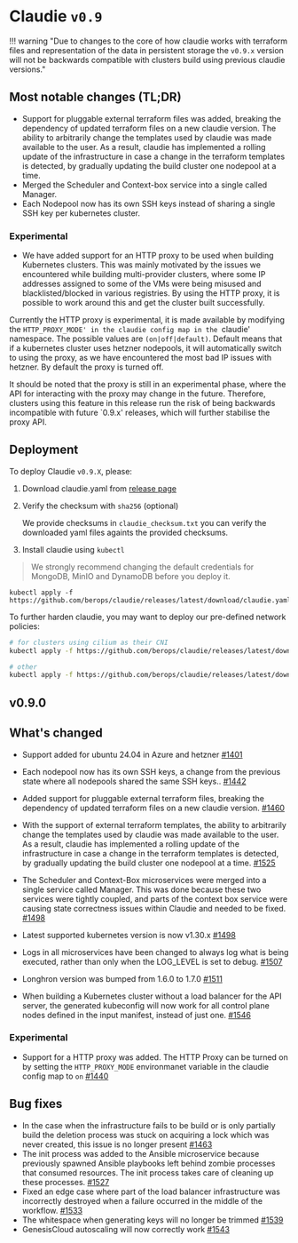 # Claudie `v0.9`

!!! warning "Due to changes to the core of how claudie works with terraform files and representation of the data in persistent storage the `v0.9.x` version will not be backwards compatible with clusters build using previous claudie versions."

## Most notable changes (TL;DR)

- Support for pluggable external terraform files was added, breaking the dependency of updated terraform files on a new claudie version. The ability to arbitrarily change the templates used by claudie was made available to the user. As a result, claudie has implemented a rolling update of the infrastructure in case a change in the terraform templates is detected, by gradually updating the build cluster one nodepool at a time. 
- Merged the Scheduler and Context-box service into a single called Manager.
- Each Nodepool now has its own SSH keys instead of sharing a single SSH key per kubernetes cluster.

### Experimental
- We have added support for an HTTP proxy to be used when building Kubernetes clusters. This was mainly motivated by the issues we encountered while building multi-provider clusters, where some IP addresses assigned to some of the VMs were being misused and blacklisted/blocked in various registries. By using the HTTP proxy, it is possible to work around this and get the cluster built successfully.

Currently the HTTP proxy is experimental, it is made available by modifying the `HTTP_PROXY_MODE' in the claudie config map in the `claudie' namespace. The possible values are `(on|off|default)`. Default means that if a kubernetes cluster uses hetzner nodepools, it will automatically switch to using the proxy, as we have encountered the most bad IP issues with hetzner. By default the proxy is turned off.

It should be noted that the proxy is still in an experimental phase, where the API for interacting with the proxy may change in the future. Therefore, clusters using this feature in this release run the risk of being backwards incompatible with future `0.9.x' releases, which will further stabilise the proxy API.

## Deployment

To deploy Claudie `v0.9.X`, please:

1. Download claudie.yaml from [release page](https://github.com/berops/claudie/releases)

2. Verify the checksum with `sha256` (optional)

   We provide checksums in `claudie_checksum.txt` you can verify the downloaded yaml files againts the provided checksums.

3. Install claudie using `kubectl`

> We strongly recommend changing the default credentials for MongoDB, MinIO and DynamoDB before you deploy it.

```
kubectl apply -f https://github.com/berops/claudie/releases/latest/download/claudie.yaml
```

To further harden claudie, you may want to deploy our pre-defined network policies:
   ```bash
   # for clusters using cilium as their CNI
   kubectl apply -f https://github.com/berops/claudie/releases/latest/download/network-policy-cilium.yaml
   ```
   ```bash
   # other
   kubectl apply -f https://github.com/berops/claudie/releases/latest/download/network-policy.yaml
   ```


## v0.9.0


## What's changed
- Support added for ubuntu 24.04 in Azure and hetzner [#1401](https://github.com/berops/claudie/pull/1401)

- Each nodepool now has its own SSH keys, a change from the previous state where all nodepools shared the same SSH keys.. [#1442](https://github.com/berops/claudie/pull/1442)

- Added support for pluggable external terraform files, breaking the dependency of updated terraform files on a new claudie version. [#1460](https://github.com/berops/claudie/pull/1460)

- With the support of external terraform templates, the ability to arbitrarily change the templates used by claudie was made available to the user. As a result, claudie has implemented a rolling update of the infrastructure in case a change in the terraform templates is detected, by gradually updating the build cluster one nodepool at a time. [#1525](https://github.com/berops/claudie/pull/1525)

- The Scheduler and Context-Box microservices were merged into a single service called Manager. This was done because these two services were tightly coupled, and parts of the context box service were causing state correctness issues within Claudie and needed to be fixed. [#1498](https://github.com/berops/claudie/pull/1498)

- Latest supported kubernetes version is now  v1.30.x [#1498](https://github.com/berops/claudie/pull/1501)

- Logs in all microservices have been changed to always log what is being executed, rather than only when the LOG_LEVEL is set to debug. [#1507](https://github.com/berops/claudie/pull/1507)

- Longhron version was bumped from 1.6.0 to 1.7.0 [#1511](https://github.com/berops/claudie/pull/1511)

- When building a Kubernetes cluster without a load balancer for the API server, the generated kubeconfig will now work for all control plane nodes defined in the input manifest, instead of just one. [#1546](https://github.com/berops/claudie/pull/1546)


### Experimental
- Support for a HTTP proxy was added. The HTTP Proxy can be turned on by setting the `HTTP_PROXY_MODE` environmanet variable in the claudie config map to `on`  [#1440](https://github.com/berops/claudie/pull/1440)

## Bug fixes
- In the case when the infrastructure fails to be build or is only partially build
  the deletion process was stuck on acquiring a lock which was never created, this issue is no longer present [#1463](https://github.com/berops/claudie/pull/1463)
- The init process was added to the Ansible microservice because previously spawned Ansible playbooks left behind zombie processes that consumed resources. The init process takes care of cleaning up these processes. [#1527](https://github.com/berops/claudie/pull/1527)
- Fixed an edge case where part of the load balancer infrastructure was incorrectly destroyed when a failure occurred in the middle of the workflow. [#1533](https://github.com/berops/claudie/pull/1533)
- The whitespace when generating keys will no longer be trimmed [#1539](https://github.com/berops/claudie/pull/1539)
- GenesisCloud autoscaling will now correctly work [#1543](https://github.com/berops/claudie/pull/1543)